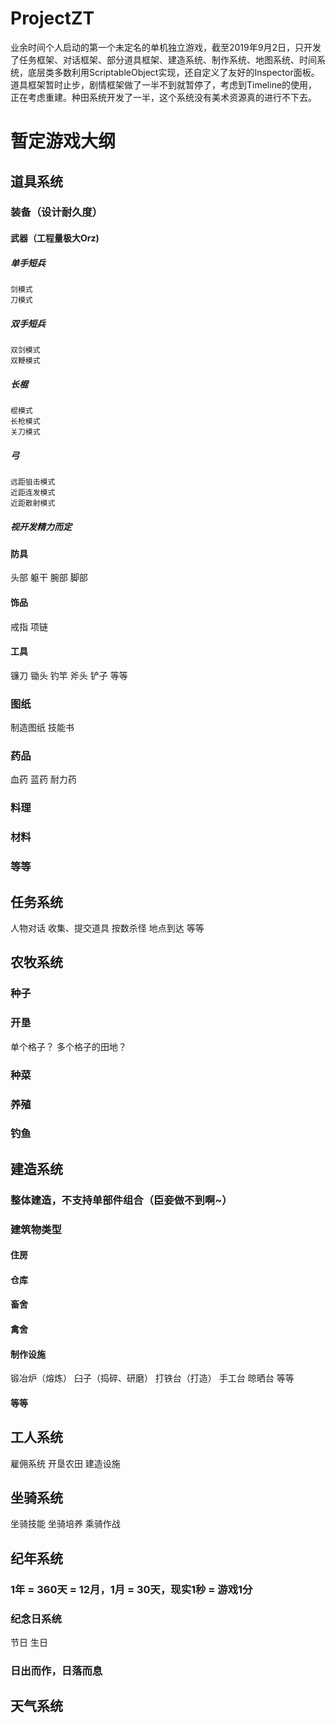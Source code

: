 # ProjectZT
业余时间个人启动的第一个未定名的单机独立游戏，截至2019年9月2日，只开发了任务框架、对话框架、部分道具框架、建造系统、制作系统、地图系统、时间系统，底层类多数利用ScriptableObject实现，还自定义了友好的Inspector面板。道具框架暂时止步，剧情框架做了一半不到就暂停了，考虑到Timeline的使用，正在考虑重建。种田系统开发了一半，这个系统没有美术资源真的进行不下去。
# 暂定游戏大纲
## 道具系统
### 装备（设计耐久度）
#### 武器（工程量极大Orz)
##### 单手短兵
    剑模式
    刀模式
##### 双手短兵
    双剑模式
    双鞭模式
##### 长棍
    棍模式
    长枪模式
    关刀模式
##### 弓
    远距狙击模式
    近距连发模式
    近距散射模式
##### 视开发精力而定
#### 防具
   头部
   躯干
   腕部
   脚部
#### 饰品
   戒指
   项链
#### 工具
   镰刀
   锄头
   钓竿
   斧头
   铲子
   等等
### 图纸
  制造图纸
  技能书
### 药品
  血药
  蓝药
  耐力药
### 料理
### 材料
### 等等
## 任务系统
 人物对话
 收集、提交道具
 按数杀怪
 地点到达
 等等
## 农牧系统
### 种子
### 开垦
  单个格子？
  多个格子的田地？
### 种菜
### 养殖
### 钓鱼
## 建造系统
### 整体建造，不支持单部件组合（臣妾做不到啊~）
### 建筑物类型
#### 住房
#### 仓库
#### 畜舍
#### 禽舍
#### 制作设施
   锻冶炉（熔炼）
   臼子（捣碎、研磨）
   打铁台（打造）
   手工台
   晾晒台
   等等
#### 等等
## 工人系统
  雇佣系统
  开垦农田
  建造设施
## 坐骑系统
  坐骑技能
  坐骑培养
  乘骑作战
## 纪年系统
### 1年 = 360天 = 12月，1月 = 30天，现实1秒 = 游戏1分
### 纪念日系统
   节日
   生日
### 日出而作，日落而息
## 天气系统
